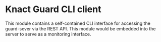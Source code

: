 # Knact Guard CLI client

This module contains a self-contained CLI interface for accessing the guard-sever via the REST 
API. This module would be embedded into the server to serve as a monitoring interface.
